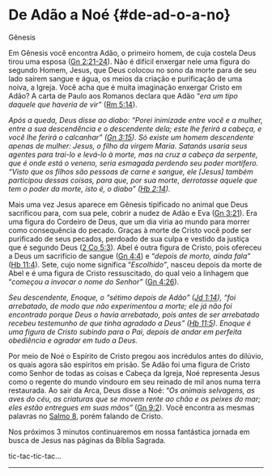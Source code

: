 # De Adão a Noé {#de-ad-o-a-no}

Gênesis

Em Gênesis você encontra Adão, o primeiro homem, de cuja costela Deus tirou uma esposa ([Gn 2:21-24](http://bibliaonline.com.br/acf/gn/2/21-24)). Não é difícil enxergar nele uma figura do segundo Homem, Jesus, que Deus colocou no sono da morte para de seu lado saírem sangue e água, os meios da criação e purificação de uma noiva, a Igreja. Você acha que é muita imaginação enxergar Cristo em Adão? A carta de Paulo aos Romanos declara que Adão “_era um tipo daquele que haveria de vir”_ ([Rm 5:14](http://bibliaonline.com.br/acf/rm/5/14)).

_Após a queda, Deus disse ao diabo: “Porei inimizade entre você e a mulher, entre a sua descendência e o descendente dela; este lhe ferirá a cabeça, e você lhe ferirá o calcanhar” (_[_Gn 3:15_](http://bibliaonline.com.br/acf/gn/3/15)_). Só existe um homem descendente apenas de mulher: Jesus, o filho da virgem Maria. Satanás usaria seus agentes para trai-lo e levá-lo à morte, mas na cruz a cabeça da serpente, que é onde está o veneno, seria esmagada perdendo seu poder mortífero. “Visto que os filhos são pessoas de carne e sangue, ele [Jesus] também participou dessas coisas, para que, por sua morte, derrotasse aquele que tem o poder da morte, isto é, o diabo” (_[_Hb 2:14_](http://bibliaonline.com.br/acf/hb/2/14)_)._

Mais uma vez Jesus aparece em Gênesis tipificado no animal que Deus sacrificou para, com sua pele, cobrir a nudez de Adão e Eva ([Gn 3:21](http://bibliaonline.com.br/acf/gn/3/21)). Era uma figura do Cordeiro de Deus, que um dia viria ao mundo para morrer como consequência do pecado. Graças à morte de Cristo você pode ser purificado de seus pecados, perdoado de sua culpa e vestido da justiça que é segundo Deus ([2 Co 5:3](http://bibliaonline.com.br/acf/2co/5/3)). Abel é outra figura de Cristo, pois ofereceu a Deus um sacrifício de sangue ([Gn 4:4](http://bibliaonline.com.br/acf/gn/4/4)) e “_depois de morto, ainda fala”_ ([Hb 11:4](http://bibliaonline.com.br/acf/hb/11/4)). Sete, cujo nome significa “_Escolhido”_, nasceu depois da morte de Abel e é uma figura de Cristo ressuscitado, do qual veio a linhagem que “_começou a invocar o nome do Senhor”_ ([Gn 4:26](http://bibliaonline.com.br/acf/gn/4/26)).

_Seu descendente, Enoque, o “sétimo depois de Adão” (_[_Jd 1:14_](http://bibliaonline.com.br/acf/jd/1/14)_), “foi arrebatado, de modo que não experimentou a morte; ele já não foi encontrado porque Deus o havia arrebatado, pois antes de ser_ _arrebatado recebeu testemunho de que tinha agradado a Deus” (_[_Hb 11:5_](http://bibliaonline.com.br/acf/hb/11/5)_). Enoque é uma figura de Cristo subindo para o Pai, depois de andar em perfeita obediência e agradar em tudo a Deus._

Por meio de Noé o Espírito de Cristo pregou aos incrédulos antes do dilúvio, os quais agora são espíritos em prisão. Se Adão foi uma figura de Cristo como Senhor de todas as coisas e Cabeça da Igreja, Noé representa Jesus como o regente do mundo vindouro em seu reinado de mil anos numa terra restaurada. Ao sair da Arca, Deus disse a Noé: “_Os animais selvagens, as aves do céu, as criaturas que se movem rente ao chão e os peixes do mar; eles estão entregues em suas mãos”_ ([Gn 9:2](http://bibliaonline.com.br/acf/gn/9/2)). Você encontra as mesmas palavras no [Salmo 8](http://bibliaonline.com.br/acf/sl/8), porém falando de Cristo.

Nos próximos 3 minutos continuaremos em nossa fantástica jornada em busca de Jesus nas páginas da Bíblia Sagrada.

tic-tac-tic-tac...

*****